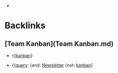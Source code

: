 - 

# Backlinks
## [Team Kanban](Team Kanban.md)
- {{[kanban](kanban.md)}

- {{[query](query.md): {and: [Newsletter](Newsletter.md) {not: [kanban](kanban.md)]

